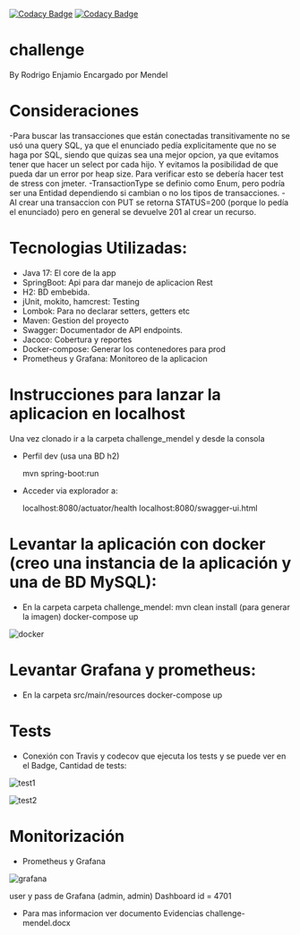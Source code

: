 [![Codacy Badge](https://app.codacy.com/project/badge/Grade/6b54209ea5c94574b4ec4783af5cf5b3)](https://www.codacy.com/gh/raenjamio/mendel/dashboard?utm_source=github.com&amp;utm_medium=referral&amp;utm_content=raenjamio/mendel&amp;utm_campaign=Badge_Grade)
[![Codacy Badge](https://app.codacy.com/project/badge/Coverage/6b54209ea5c94574b4ec4783af5cf5b3)](https://www.codacy.com/gh/raenjamio/mendel/dashboard?utm_source=github.com&utm_medium=referral&utm_content=raenjamio/mendel&utm_campaign=Badge_Coverage)

# challenge
By Rodrigo Enjamio
Encargado por Mendel

# Consideraciones
-Para buscar las transacciones que están conectadas transitivamente no se usó una query SQL, ya que el
enunciado pedía explicitamente que no se haga por SQL, siendo que quizas sea una mejor opcion, ya que evitamos
tener que hacer un select por cada hijo. Y evitamos la posibilidad de que pueda dar un error por heap size.
Para verificar esto se debería hacer test de stress con jmeter.
-TransactionType se definio como Enum, pero podría ser una Entidad dependiendo si cambian o no 
los tipos de transacciones.
-Al crear una transaccion con PUT se retorna STATUS=200 (porque lo pedía el enunciado) pero en general
se devuelve 201 al crear un recurso.

# Tecnologias Utilizadas:
- Java 17: El core de la app
- SpringBoot: Api para dar manejo de aplicacion Rest
- H2: BD embebida.
- jUnit, mokito, hamcrest: Testing
- Lombok: Para no declarar setters, getters etc
- Maven: Gestion del proyecto
- Swagger: Documentador de API endpoints.
- Jacoco: Cobertura y reportes
- Docker-compose: Generar los contenedores para prod
- Prometheus y Grafana: Monitoreo de la aplicacion

# Instrucciones para lanzar la aplicacion en localhost
Una vez clonado ir a la carpeta challenge_mendel y desde la consola

- Perfil dev (usa una BD h2)

  mvn spring-boot:run

- Acceder via explorador a:

  localhost:8080/actuator/health
  localhost:8080/swagger-ui.html

# Levantar la aplicación con docker (creo una instancia de la aplicación y una de BD MySQL):
- En la carpeta  carpeta challenge_mendel:
  mvn clean install (para generar la imagen)
  docker-compose up

![docker](./images/dockers.png)

# Levantar Grafana y prometheus:
- En la carpeta src/main/resources
  docker-compose up


# Tests
- Conexión con Travis y codecov	 que ejecuta los tests y se puede ver en el Badge, Cantidad de tests:


![test1](./images/testjunit.png)

![test2](./images/testcoverage.png)


# Monitorización
- Prometheus y Grafana

![grafana](./images/grafana.png)

user y pass de Grafana (admin, admin)
Dashboard id = 4701

- Para mas informacion ver documento Evidencias challenge-mendel.docx
